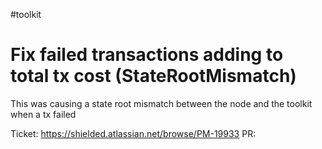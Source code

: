 #toolkit
# Fix failed transactions adding to total tx cost (StateRootMismatch)

This was causing a state root mismatch between the node and the toolkit when a tx failed

Ticket: https://shielded.atlassian.net/browse/PM-19933
PR: 
